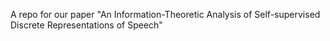 A repo for our paper "An Information-Theoretic Analysis of Self-supervised Discrete Representations of Speech"
